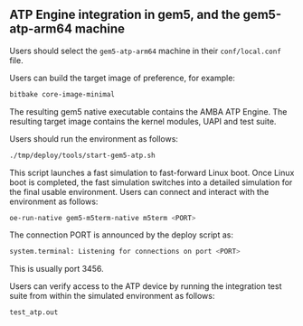## ATP Engine integration in gem5, and the gem5-atp-arm64 machine

Users should select the `gem5-atp-arm64` machine in their `conf/local.conf` file.

Users can build the target image of preference, for example:

```bash
bitbake core-image-minimal
```

The resulting gem5 native executable contains the AMBA ATP Engine. The resulting target image contains the kernel modules, UAPI and test suite.

Users should run the environment as follows:

```bash
./tmp/deploy/tools/start-gem5-atp.sh
```

This script launches a fast simulation to fast-forward Linux boot. Once Linux boot is completed, the fast simulation switches into a detailed simulation for the final usable environment. Users can connect and interact with the environment as follows:

```bash
oe-run-native gem5-m5term-native m5term <PORT>
```

The connection PORT is announced by the deploy script as:

```bash
system.terminal: Listening for connections on port <PORT>
```

This is usually port 3456.

Users can verify access to the ATP device by running the integration test suite from within the simulated environment as follows:

```bash
test_atp.out
```
